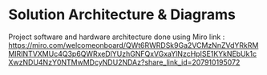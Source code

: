 # Solution Architecture & Diagrams 

Project software and hardware architecture done using Miro 
link : 
https://miro.com/welcomeonboard/QWt6RWRDSk9Ga2VCMzNnZVdYRkRMMlRINTVXMUc4Q3p6QWRxeDlYUzhGNFQxVGxaYlNzcHpISE1KYkNEbUk1cXwzNDU4NzY0NTMwMDcyNDU2NDAz?share_link_id=207910195072

